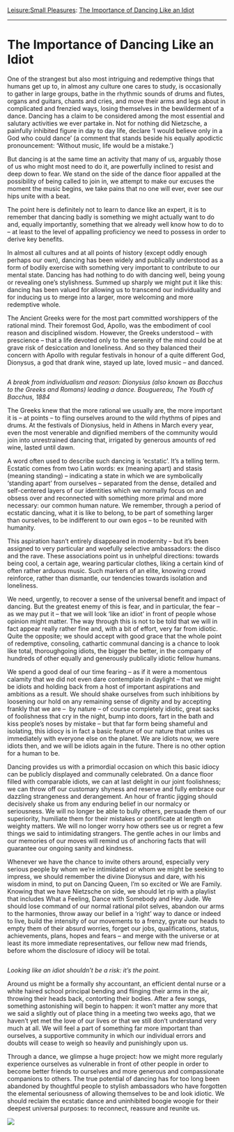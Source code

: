 [Leisure:](https://www.theschooloflife.com/thebookoflife/category/leisure/)[Small Pleasures](https://www.theschooloflife.com/thebookoflife/category/leisure/small-pleasures/): [The Importance of Dancing Like an Idiot](https://www.theschooloflife.com/thebookoflife/the-importance-of-dancing-like-an-idiot/)

* * *

# The Importance of Dancing Like an Idiot

One of the strangest but also most intriguing and redemptive things that humans get up to, in almost any culture one cares to study, is occasionally to gather in large groups, bathe in the rhythmic sounds of drums and flutes, organs and guitars, chants and cries, and move their arms and legs about in complicated and frenzied ways, losing themselves in the bewilderment of a dance. Dancing has a claim to be considered among the most essential and salutary activities we ever partake in. Not for nothing did Nietzsche, a painfully inhibited figure in day to day life, declare ‘I would believe only in a God who could dance’ (a comment that stands beside his equally apodictic pronouncement: ‘Without music, life would be a mistake.’)

But dancing is at the same time an activity that many of us, arguably those of us who might most need to do it, are powerfully inclined to resist and deep down to fear. We stand on the side of the dance floor appalled at the possibility of being called to join in, we attempt to make our excuses the moment the music begins, we take pains that no one will ever, ever see our hips unite with a beat.

The point here is definitely not to learn to dance like an expert, it is to remember that dancing badly is something we might actually want to do and, equally importantly, something that we already well know how to do to – at least to the level of appalling proficiency we need to possess in order to derive key benefits.

In almost all cultures and at all points of history (except oddly enough perhaps our own), dancing has been widely and publically understood as a form of bodily exercise with something very important to contribute to our mental state. Dancing has had nothing to do with dancing well, being young or revealing one’s stylishness. Summed up sharply we might put it like this: dancing has been valued for allowing us to transcend our individuality and for inducing us to merge into a larger, more welcoming and more redemptive whole.&nbsp;

The Ancient Greeks were for the most part committed worshippers of the rational mind. Their foremost God, Apollo, was the embodiment of cool reason and disciplined wisdom. However, the Greeks understood – with&nbsp; prescience – that a life devoted only to the serenity of the mind could be at grave risk of desiccation and loneliness. And so they balanced their concern with Apollo with regular festivals in honour of a quite different God, Dionysus, a god that drank wine, stayed up late, loved music – and danced.&nbsp;

<figure class="wp-block-image"><img src="https://lh4.googleusercontent.com/NjLsBbAMwY2wm2Yncha8E4UGD4LfDETLNUbr5J9bJbQoyCEUQB2ZcwXwiPIaDcnT2WX5DyS0oh8oPwI89WzDgW3n3YMGWm0S_P1wfoV2-bJiRcR0XYUX1OmKFWEC0VRLUYgn9yUi" alt=""></figure>

_A break from individualism and reason: Dionysius (also known as Bacchus to the Greeks and Romans) leading a dance. Bouguereau, The Youth of Bacchus, 1884_

The Greeks knew that the more rational we usually are, the more important it is – at points – to fling ourselves around to the wild rhythms of pipes and drums. At the festivals of Dionysius, held in Athens in March every year, even the most venerable and dignified members of the community would join into unrestrained dancing that, irrigated by generous amounts of red wine, lasted until dawn.&nbsp;

A word often used to describe such dancing is ‘ecstatic’. It’s a telling term. Ecstatic comes from two Latin words: ex (meaning apart) and stasis (meaning standing) – indicating a state in which we are symbolically ‘standing apart’ from ourselves – separated from the dense, detailed and self-centered layers of our identities which we normally focus on and obsess over and reconnected with something more primal and more necessary: our common human nature. We remember, through a period of ecstatic dancing, what it is like to belong, to be part of something larger than ourselves, to be indifferent to our own egos – to be reunited with humanity.

This aspiration hasn’t entirely disappeared in modernity – but it’s been assigned to very particular and woefully selective ambassadors: the disco and the rave. These associations point us in unhelpful directions: towards being cool, a certain age, wearing particular clothes, liking a certain kind of often rather arduous music. Such markers of an elite, knowing crowd reinforce, rather than dismantle, our tendencies towards isolation and loneliness.

We need, urgently, to recover a sense of the universal benefit and impact of dancing. But the greatest enemy of this is fear, and in particular, the fear – as we may put it – that we will look ‘like an idiot’ in front of people whose opinion might matter. The way through this is not to be told that we will in fact appear really rather fine and, with a bit of effort, very far from idiotic. Quite the opposite; we should accept with good grace that the whole point of redemptive, consoling, cathartic communal dancing is a chance to look like total, thoroughgoing idiots, the bigger the better, in the company of hundreds of other equally and generously publically idiotic fellow humans.

We spend a good deal of our time fearing – as if it were a momentous calamity that we did not even dare contemplate in daylight – that we might be idiots and holding back from a host of important aspirations and ambitions as a result. We should shake ourselves from such inhibitions by loosening our hold on any remaining sense of dignity and by accepting frankly that we are –&nbsp; by nature – of course completely idiotic, great sacks of foolishness that cry in the night, bump into doors, fart in the bath and kiss people’s noses by mistake – but that far form being shameful and isolating, this idiocy is in fact a basic feature of our nature that unites us immediately with everyone else on the planet. We are idiots now, we were idiots then, and we will be idiots again in the future. There is no other option for a human to be.

Dancing provides us with a primordial occasion on which this basic idiocy can be publicly displayed and communally celebrated. On a dance floor filled with comparable idiots, we can at last delight in our joint foolishness; we can throw off our customary shyness and reserve and fully embrace our dazzling strangeness and derangement. An hour of frantic jigging should decisively shake us from any enduring belief in our normalcy or seriousness. We will no longer be able to bully others, persuade them of our superiority, humiliate them for their mistakes or pontificate at length on weighty matters. We will no longer worry how others see us or regret a few things we said to intimidating strangers. The gentle aches in our limbs and our memories of our moves will remind us of anchoring facts that will guarantee our ongoing sanity and kindness.&nbsp;

Whenever we have the chance to invite others around, especially very serious people by whom we’re intimidated or whom we might be seeking to impress, we should remember the divine Dionysus and dare, with his wisdom in mind, to put on Dancing Queen, I’m so excited or We are Family. Knowing that we have Nietzsche on side, we should let rip with a playlist that includes What a Feeling, Dance with Somebody and Hey Jude. We should lose command of our normal rational pilot selves, abandon our arms to the harmonies, throw away our belief in a ‘right’ way to dance or indeed to live, build the intensity of our movements to a frenzy, gyrate our heads to empty them of their absurd worries, forget our jobs, qualifications, status, achievements, plans, hopes and fears – and merge with the universe or at least its more immediate representatives, our fellow new mad friends, before whom the disclosure of idiocy will be total.

<figure class="wp-block-image"><img src="https://lh4.googleusercontent.com/o6bxorLmYv5KIF_WGoiAdxlkujKC_5FPE-VvIheA1AE6SKKthUf4O-3LZIUybcs7McDOGmRNm5uOrTb0GnDoBQ28XLlsDA4VwHqADww2tFkBtKJ0OC8FdYGQObYvbk_iTbzmSJjR" alt=""></figure>

_Looking like an idiot shouldn’t be a risk: it’s the point._

Around us might be a formally shy accountant, an efficient dental nurse or a white haired school principal bending and flinging their arms in the air, throwing their heads back, contorting their bodies. After a few songs, something astonishing will begin to happen: it won’t matter any more that we said a slightly out of place thing in a meeting two weeks ago, that we haven’t yet met the love of our lives or that we still don’t understand very much at all. We will feel a part of something far more important than ourselves, a supportive community in which our individual errors and doubts will cease to weigh so heavily and punishingly upon us.

Through a dance, we glimpse a huge project: how we might more regularly experience ourselves as vulnerable in front of other people in order to become better friends to ourselves and more generous and compassionate companions to others. The true potential of dancing has for too long been abandoned by thoughtful people to stylish ambassadors who have forgotten the elemental seriousness of allowing themselves to be and look idiotic. We should reclaim the ecstatic dance and uninhibited boogie woogie for their deepest universal purposes: to reconnect, reassure and reunite us.

[![](https://img.youtube.com/vi/H2fVjXoYmxM/0.jpg)](https://www.youtube.com/embed/H2fVjXoYmxM '')
  
